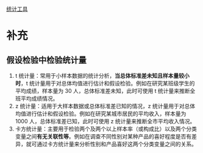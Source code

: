 [统计工具](C:\Users\YangHL\Desktop\LLM_Q&A\AI\概率机器学习\两大学派统计工具.htm)
# 补充
## 假设检验中检验统计量
1. t 统计量：常用于小样本数据的统计分析，**当总体标准差未知且样本量较小时**，t 统计量用于对总体均值进行估计和假设检验。例如在研究某班级学生的平均成绩，样本量为 30 人，总体标准差未知，此时可使用 t 统计量来推断全班平均成绩情况。
2. z 统计量：适用于大样本数据或总体标准差已知的情况，z 统计量用于对总体均值进行估计和假设检验。例如在研究某城市居民的平均收入，样本量为 1000 人，总体标准差已知，此时可使用 z 统计量来推断全市平均收入情况。
3. 卡方统计量：主要用于检验两个及两个以上样本率（或构成比）以及两个分类变量之间**有无关联性等**。例如在调查不同性别对某种产品的喜好程度是否有差异，就可通过卡方统计量来分析性别和产品喜好这两个分类变量之间的关系。